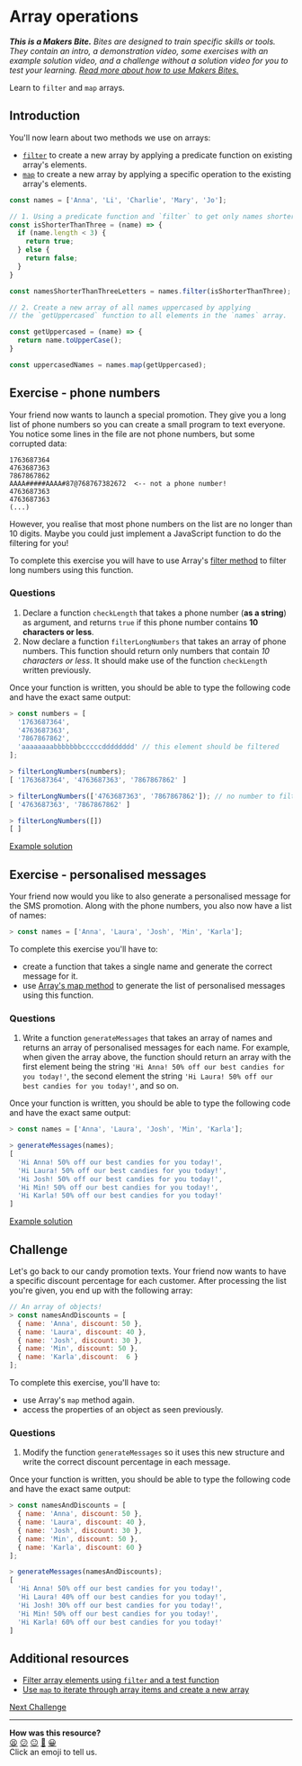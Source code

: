 # Array operations

_**This is a Makers Bite.** Bites are designed to train specific skills or tools. They
contain an intro, a demonstration video, some exercises with an example solution video,
and a challenge without a solution video for you to test your learning. [Read more about
how to use Makers
Bites.](https://github.com/makersacademy/course/blob/main/labels/bites.md)_

Learn to `filter` and `map` arrays.

## Introduction

You'll now learn about two methods we use on arrays:
  * [`filter`](https://www.w3schools.com/jsref/jsref_filter.asp) to create a new array by
    applying a predicate function on existing array's elements.
  * [`map`](https://developer.mozilla.org/en-US/docs/Web/JavaScript/Reference/Global_Objects/Array/map)
    to create a new array by applying a specific operation to the existing array's
    elements.

```js
const names = ['Anna', 'Li', 'Charlie', 'Mary', 'Jo'];

// 1. Using a predicate function and `filter` to get only names shorter than 3 letters.
const isShorterThanThree = (name) => {
  if (name.length < 3) {
    return true;
  } else {
    return false;
  }
}

const namesShorterThanThreeLetters = names.filter(isShorterThanThree);

// 2. Create a new array of all names uppercased by applying
// the `getUppercased` function to all elements in the `names` array.

const getUppercased = (name) => {
  return name.toUpperCase();
}

const uppercasedNames = names.map(getUppercased);
```

## Exercise - phone numbers

Your friend now wants to launch a special promotion. They give you a long list of phone
numbers so you can create a small program to text everyone. You notice some lines in the
file are not phone numbers, but some corrupted data:

```
1763687364
4763687363
7867867862
AAAA#####AAAA#87@768767382672  <-- not a phone number!
4763687363
4763687363
(...)
```

However, you realise that most phone numbers on the list are no longer than 10 digits.
Maybe you could just implement a JavaScript function to do the filtering for you! 

To complete this exercise you will have to use Array's [filter
method](https://www.w3schools.com/jsref/jsref_filter.asp) to filter long numbers using
this function.

### Questions

1. Declare a function `checkLength` that takes a phone number (**as a string**) as
   argument, and returns `true` if this phone number contains **10 characters or less**.
2. Now declare a function `filterLongNumbers` that takes an array of phone numbers. This
   function should return only numbers that contain *10 characters or less*. It should
   make use of the function `checkLength` written previously.

Once your function is written, you should be able to type the following code and have the
exact same output:

```javascript
> const numbers = [
  '1763687364',
  '4763687363',
  '7867867862',
  'aaaaaaaabbbbbbbcccccdddddddd' // this element should be filtered
];

> filterLongNumbers(numbers);
[ '1763687364', '4763687363', '7867867862' ]

> filterLongNumbers(['4763687363', '7867867862']); // no number to filter out
[ '4763687363', '7867867862' ]

> filterLongNumbers([])
[ ]
```

[Example solution](https://youtu.be/BjRDUtiM5T8?t=559)

## Exercise - personalised messages

Your friend now would you like to also generate a personalised message for the SMS
promotion. Along with the phone numbers, you also now have a list of names:

```javascript
> const names = ['Anna', 'Laura', 'Josh', 'Min', 'Karla'];
```

To complete this exercise you'll have to:
 * create a function that takes a single name and generate the correct message for it.
 * use [Array's map
   method](https://developer.mozilla.org/en-US/docs/Web/JavaScript/Reference/Global_Objects/Array/map)
   to generate the list of personalised messages using this function.

### Questions

1. Write a function `generateMessages` that takes an array of names and returns an array
   of personalised messages for each name. For example, when given the array above, the
   function should return an array with the first element being the string `'Hi Anna! 50%
   off our best candies for you today!'`, the second element the string `'Hi Laura! 50%
   off our best candies for you today!'`, and so on. 

Once your function is written, you should be able to type the following code and have the
exact same output:
```javascript
> const names = ['Anna', 'Laura', 'Josh', 'Min', 'Karla'];

> generateMessages(names);
[
  'Hi Anna! 50% off our best candies for you today!',
  'Hi Laura! 50% off our best candies for you today!',
  'Hi Josh! 50% off our best candies for you today!',
  'Hi Min! 50% off our best candies for you today!',
  'Hi Karla! 50% off our best candies for you today!'
]
```

[Example solution](https://youtu.be/BjRDUtiM5T8?t=980)

## Challenge

Let's go back to our candy promotion texts. Your friend now wants to have a specific
discount percentage for each customer. After processing the list you're given, you end up
with the following array:

```javascript
// An array of objects!
> const namesAndDiscounts = [
  { name: 'Anna', discount: 50 },
  { name: 'Laura', discount: 40 },
  { name: 'Josh', discount: 30 },
  { name: 'Min', discount: 50 },
  { name: 'Karla',discount:  6 }
];
```

To complete this exercise, you'll have to:
  * use Array's `map` method again.
  * access the properties of an object as seen previously.

### Questions

1. Modify the function `generateMessages` so it uses this new structure and write the
   correct discount percentage in each message.

Once your function is written, you should be able to type the following code and have the
exact same output:
```javascript
> const namesAndDiscounts = [
  { name: 'Anna', discount: 50 },
  { name: 'Laura', discount: 40 },
  { name: 'Josh', discount: 30 },
  { name: 'Min', discount: 50 },
  { name: 'Karla', discount: 60 }
];

> generateMessages(namesAndDiscounts);
[
  'Hi Anna! 50% off our best candies for you today!',
  'Hi Laura! 40% off our best candies for you today!',
  'Hi Josh! 30% off our best candies for you today!',
  'Hi Min! 50% off our best candies for you today!',
  'Hi Karla! 60% off our best candies for you today!'
]
```

## Additional resources

 * [Filter array elements using `filter` and a test
   function](https://www.javascripttutorial.net/javascript-array-filter/)
 * [Use `map` to iterate through array items and create a new
   array](https://www.digitalocean.com/community/tutorials/4-uses-of-javascripts-arraymap-you-should-know)

[Next Challenge](12_classes.md)

<!-- BEGIN GENERATED SECTION DO NOT EDIT -->

---

**How was this resource?**  
[😫](https://airtable.com/shrUJ3t7KLMqVRFKR?prefill_Repository=makersacademy/js-mongo-catchup&prefill_File=js_bites/11_array_operations.md&prefill_Sentiment=😫) [😕](https://airtable.com/shrUJ3t7KLMqVRFKR?prefill_Repository=makersacademy/js-mongo-catchup&prefill_File=js_bites/11_array_operations.md&prefill_Sentiment=😕) [😐](https://airtable.com/shrUJ3t7KLMqVRFKR?prefill_Repository=makersacademy/js-mongo-catchup&prefill_File=js_bites/11_array_operations.md&prefill_Sentiment=😐) [🙂](https://airtable.com/shrUJ3t7KLMqVRFKR?prefill_Repository=makersacademy/js-mongo-catchup&prefill_File=js_bites/11_array_operations.md&prefill_Sentiment=🙂) [😀](https://airtable.com/shrUJ3t7KLMqVRFKR?prefill_Repository=makersacademy/js-mongo-catchup&prefill_File=js_bites/11_array_operations.md&prefill_Sentiment=😀)  
Click an emoji to tell us.

<!-- END GENERATED SECTION DO NOT EDIT -->
